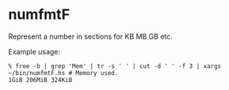 
numfmtF
=======

Represent a number in sections for KB MB GB etc.

Example usage:

    % free -b | grep 'Mem' | tr -s ' ' | cut -d ' ' -f 3 | xargs ~/bin/numfmtF.hs # Memory used.
    1GiB 206MiB 324KiB


